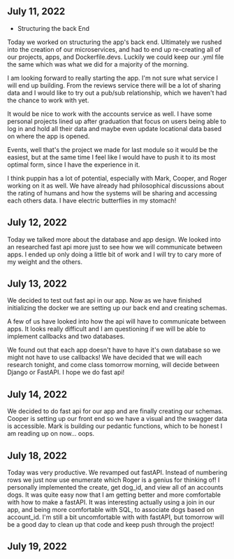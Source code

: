 ## July 11, 2022

* Structuring the back End

Today we worked on structuring the app's back end. Ultimately we rushed into the creation of our microservices, and had to end up re-creating all of our projects, apps, and Dockerfile.devs. Luckily we could keep our .yml file the same which was what we did for a majority of the morning. 

I am looking forward to really starting the app. I'm not sure what service I will end up building. From the reviews service there will be a lot of sharing data and I would like to try out a pub/sub relationship, which we haven't had the chance to work with yet. 

It would be nice to work with the accounts service as well. I have some personal projects lined up after graduation that focus on users being able to log in and hold all their data and maybe even update locational data based on where the app is opened. 

Events, well that's the project we made for last module so it would be the easiest, but at the same time I feel like I would have to push it to its most optimal form, since I have the experience in it. 

I think puppin has a lot of potential, especially with Mark, Cooper, and Roger working on it as well. We have already had philosophical discussions about the rating of humans and how the systems will be sharing and accessing each others data. I have electric butterflies in my stomach!

## July 12, 2022

Today we talked more about the database and app design. We looked into an researched fast api more just to see how we will communicate between apps. I ended up only doing a little bit of work and I will try to cary more of my weight and the others.

## July 13, 2022

We decided to test out fast api in our app. Now as we have finished initializing the docker we are setting up our back end and creating schemas. 

A few of us have looked into how the api will have to communicate between apps. It looks really difficult and I am questioning if we will be able to implement callbacks and two databases.

We found out that each app doesn't have to have it's own database so we might not have to use callbacks! We have decided that we will each research tonight, and come class tomorrow morning, will decide between Django or FastAPI. I hope we do fast api!

## July 14, 2022

We decided to do fast api for our app and are finally creating our schemas. Cooper is setting up our front end so we have a visual and the swagger data is accessible. Mark is building our pedantic functions, which to be honest I am reading up on now... oops. 

## July 18, 2022

Today was very productive. We revamped out fastAPI. Instead of numbering rows we just now use enumerate which Roger is a genius for thinking of! I personally implemented the create, get dog_id, and view all of an accounts dogs. It was quite easy now that I am getting better and more comfortable with how to make a fastAPI. It was interesting actually using a join in our app, and being more comfortable with SQL, to associate dogs based on account_id. I'm still a bit uncomfortable with with fastAPI, but tomorrow will be a good day to clean up that code and keep push through the project!

## July 19, 2022